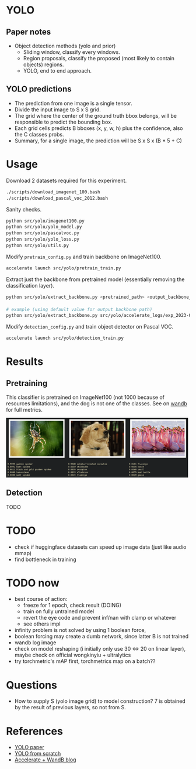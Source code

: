 # YOLO

## Paper notes
* Object detection methods (yolo and prior)
    * Sliding window, classify every windows.
    * Region proposals, classify the proposed (most likely to contain objects) regions.
    * YOLO, end to end approach.

##  YOLO predictions
* The prediction from one image is a single tensor.
* Divide the input image to S x S grid.
* The grid where the center of the ground truth bbox belongs, will be responsible to predict the bounding box.
* Each grid cells predicts B bboxes (x, y, w, h) plus the confidence, also the C classes probs.
* Summary, for a single image, the prediction will be S x S x (B * 5 + C)

# Usage
Download 2 datasets required for this experiment.
```bash
./scripts/download_imagenet_100.bash
./scripts/download_pascal_voc_2012.bash
```
Sanity checks.
```bash
python src/yolo/imagenet100.py
python src/yolo/yolo_model.py
python src/yolo/pascalvoc.py
python src/yolo/yolo_loss.py
python src/yolo/utils.py
```
Modify `pretrain_config.py` and train backbone on ImageNet100.
```bash
accelerate launch src/yolo/pretrain_train.py
```
Extract just the backbone from pretrained model (essentially removing the classification layer).
```bash
python src/yolo/extract_backbone.py <pretrained_path> <output_backbone_path>

# example (using default value for output backbone path)
python src/yolo/extract_backbone.py src/yolo/accelerate_logs/exp_2023-07-25_17-55-26/checkpoints/checkpoint_33/pytorch_model.bin
```
Modify `detection_config.py` and train object detector on Pascal VOC.
```bash
accelerate launch src/yolo/detection_train.py
```

# Results
## Pretraining
This classifier is pretrained on ImageNet100 (not 1000 because of resources limitations), and the dog is not one of the classes. See on [wandb](https://wandb.ai/evanarlian/yolo_pretraining) for full metrics.
<div style="display: flex; flex-wrap: wrap;">
    <img src="demo/imagenet_spider.png" style="width: 33%;">
    <img src="demo/imagenet_dog.png" style="width: 33%;">
    <img src="demo/imagenet_flamingo.png" style="width: 33%;">
</div>

## Detection
TODO

# TODO
* check if huggingface datasets can speed up image data (just like audio mmap)
* find bottleneck in training

# TODO now
* best course of action:
    * freeze for 1 epoch, check result (DOING)
    * train on fully untrained model
    * revert the eye code and prevent inf/nan with clamp or whatever
    * see others impl
* infinity problem is not solved by using 1 boolean force, 
* boolean forcing may create a dumb network, since latter B is not trained
* wandb log image
* check on model reshaping (i initially only use 30 <=> 20 on linear layer), maybe check on official wongkinyiu + ultralytics
* try torchmetric's mAP first, torchmetrics map on a batch??


# Questions
* How to supply S (yolo image grid) to model construction? 7 is obtained by the result of previous layers, so not from S.

# References
* [YOLO paper](https://arxiv.org/abs/1506.02640)
* [YOLO from scratch](https://www.youtube.com/watch?v=n9_XyCGr-MI)
* [Accelerate + WandB blog](https://wandb.ai/gladiator/HF%20Accelerate%20+%20W&B/reports/Hugging-Face-Accelerate-Super-Charged-with-Weights-Biases--VmlldzoyNzk3MDUx?utm_source=docs&utm_medium=docs&utm_campaign=accelerate-docs)


